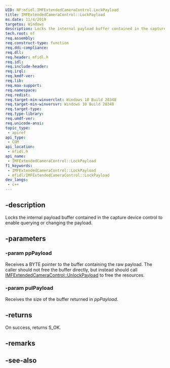```yaml
---
UID: NF:mfidl.IMFExtendedCameraControl.LockPayload
title: IMFExtendedCameraControl::LockPayload
ms.date: 11/4/2019
targetos: Windows
description: Locks the internal payload buffer contained in the capture device control to enable querying or changing the payload.
tech.root: mf
req.assembly: 
req.construct-type: function
req.ddi-compliance: 
req.dll: 
req.header: mfidl.h
req.idl: 
req.include-header: 
req.irql: 
req.kmdf-ver: 
req.lib: 
req.max-support: 
req.namespace: 
req.redist: 
req.target-min-winverclnt: Windows 10 Build 20348
req.target-min-winversvr: Windows 10 Build 20348
req.target-type: 
req.type-library: 
req.umdf-ver: 
req.unicode-ansi: 
topic_type:
 - apiref
api_type:
 - COM
api_location:
 - mfidl.h
api_name:
 - IMFExtendedCameraControl::LockPayload
f1_keywords:
 - IMFExtendedCameraControl::LockPayload
 - mfidl/IMFExtendedCameraControl::LockPayload
dev_langs:
 - c++
---
```


## -description

Locks the internal payload buffer contained in the capture device control to enable querying or changing the payload.

## -parameters

### -param ppPayload

Receives a BYTE pointer to the buffer containing the raw payload. The caller should not free the buffer directly, but instead should call [IMFExtendedCameraControl::UnlockPayload](nf-mfidl-imfextendedcameracontrol-unlockpayload.md) to free the resources.

### -param pulPayload

Receives the size of the buffer returned in *ppPayload*.

## -returns

On success, returns S_OK.

## -remarks

## -see-also

